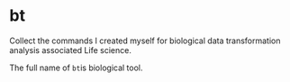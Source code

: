 # bt
Collect the commands I created myself for biological data transformation analysis associated Life science.

The full name of `bt`is biological tool.

